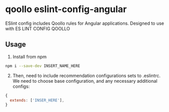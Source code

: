 # qoollo eslint-config-angular

ESlint config includes Qoollo rules for Angular applications. Designed to use with ES LINT CONFIG QOOLLO

## Usage

1. Install from npm

```bash
npm i --save-dev INSERT_NAME_HERE
```

2. Then, need to include recommendation configurations sets to .eslintrc. We need to choose base configuration, and any necessary additional configs:

```js
{
  extends: ['INSER_HERE'],
}
```
